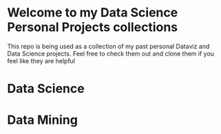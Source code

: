 # Welcome to my Data Science Personal Projects collections
This repo is being used as a collection of my past personal Dataviz and Data Science projects.
Feel free to check them out and clone them if you feel like they are helpful

# Data Science

# Data Mining
